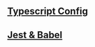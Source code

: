 ## [Typescript Config](https://thimbletech.github.io/typescript/tsconfig)
## [Jest & Babel](https://thimbletech.github.io/typescript/jestbabel)